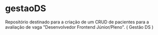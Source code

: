 # gestaoDS
Repositório destinado para a criação de um CRUD de pacientes para a avaliação de vaga "Desenvolvedor Frontend Júnior/Pleno". ( Gestão DS )
